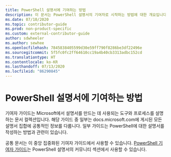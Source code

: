 ```yaml
---
title: PowerShell 설명서에 기여하는 방법
description: 이 문서는 PowerShell 설명서의 기여자로 시작하는 방법에 대한 개요입니다.
ms.date: 07/10/2020
ms.topic: contributor-guide
ms.prod: non-product-specific
ms.custom: external-contributor-guide
author: sdwheeler
ms.author: sewhee
ms.openlocfilehash: 7845838405599d30e59ff790f8286be3df22496e
ms.sourcegitcommit: 5f5fc0fc2ff64610cc19a4b40cb3313adbc152cd
ms.translationtype: HT
ms.contentlocale: ko-KR
ms.lasthandoff: 07/13/2020
ms.locfileid: "86290845"
---
```

# <a name="how-to-contribute-to-powershell-documentation"></a>PowerShell 설명서에 기여하는 방법

기여자 가이드는 Microsoft에서 설명서를 만드는 데 사용되는 도구와 프로세스를 설명하는 문서 컬렉션입니다. 해당 가이드 중 일부는 docs.microsoft.com에 게시된 모든 설명서 집합에 공통적인 정보를 다룹니다. 일부 가이드는 PowerShell에 대한 설명서를 작성하는 방법과 관련이 있습니다.

공통 문서는 이 중앙 집중화된 기여자 가이드에서 사용할 수 있습니다. [PowerShell 기여자 가이드](/powershell/scripting/community/contributing/overview)는 PowerShell 설명서의 커뮤니티 섹션에서 사용할 수 있습니다.
